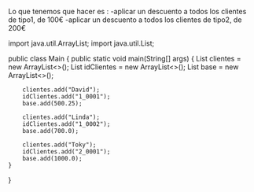 Lo que tenemos que hacer es :
    -aplicar un descuento a todos los clientes de tipo1, de 100€
    -aplicar un descuento a todos los clientes de tipo2, de 200€



import java.util.ArrayList;
import java.util.List;

public class Main {
    public static void main(String[] args) {
        List<String> clientes = new ArrayList<>();
        List<String> idClientes = new ArrayList<>();
        List<Double> base = new ArrayList<>();

        clientes.add("David");
        idClientes.add("1_0001");
        base.add(500.25);
        
        clientes.add("Linda");
        idClientes.add("1_0002");
        base.add(700.0);
        
        clientes.add("Toky");
        idClientes.add("2_0001");
        base.add(1000.0);
    }
}
